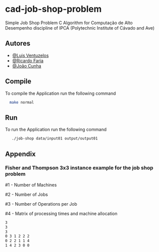 # cad-job-shop-problem

Simple Job Shop Problem C Algorithm for Computação de Alto Desempenho discipline of IPCA (Polytechnic Institute of Cávado and Ave)

## Autores

- [@Luis Ventuzelos](https://www.github.com/LuisVentuzelos)
- [@Ricardo Faria](https://www.github.com/RicardoMSFaria)
- [@João Cunha](https://www.github.com/JCunha99)

## Compile

To compile the Application run the following command

```bash
  make normal
```

## Run

To run the Application run the following command

```bash
   ./job-shop data/input01 output/output01
```

## Appendix

### Fisher and Thompson 3x3 instance example for the job shop problem

#1 - Number of Machines

#2 - Number of Jobs

#3 - Number of Operations per Job

#4 - Matrix of processing times and machine allocation

```bash
3
3
3
0 3 1 2 2 2
0 2 2 1 1 4
1 4 2 3 0 0

```
